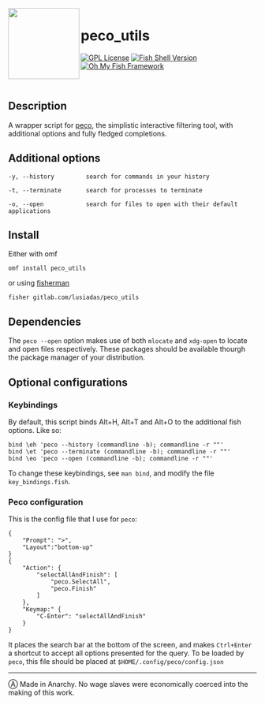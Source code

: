<img src="https://cdn.rawgit.com/oh-my-fish/oh-my-fish/e4f1c2e0219a17e2c748b824004c8d0b38055c16/docs/logo.svg" align="left" width="144px" height="144px"/>

# peco_utils

[![GPL License](https://img.shields.io/badge/license-GPL-blue.svg?longCache=true&style=flat-square)](/LICENSE)
[![Fish Shell Version](https://img.shields.io/badge/fish-v2.7.1-blue.svg?style=flat-square)](https://fishshell.com)
[![Oh My Fish Framework](https://img.shields.io/badge/Oh%20My%20Fish-Framework-007EC7.svg?style=flat-square)](https://www.github.com/oh-my-fish/oh-my-fish)

<br/>

## Description

A wrapper script for [peco](https://github.com/peco/peco), the simplistic interactive filtering tool, with additional options and fully fledged completions.

## Additional options

```
-y, --history         search for commands in your history

-t, --terminate       search for processes to terminate

-o, --open            search for files to open with their default applications
```

## Install

Either with omf
```fish
omf install peco_utils
```
or using [fisherman](https://github.com/fisherman/fisherman)
```fish
fisher gitlab.com/lusiadas/peco_utils
```

## Dependencies

The `peco --open` option makes use of both `mlocate` and `xdg-open` to locate and open files respectively. These packages should be available thourgh the package manager of your distribution.

## Optional configurations

### Keybindings

By default, this script binds Alt+H, Alt+T and Alt+O to the additional fish options. Like so:

```
bind \eh 'peco --history (commandline -b); commandline -r ""'
bind \et 'peco --terminate (commandline -b); commandline -r ""'
bind \eo 'peco --open (commandline -b); commandline -r ""'
```

To change these keybindings, see `man bind`, and modify the file `key_bindings.fish`.

### Peco configuration

This is the config file that I use for `peco`:

```
{
	"Prompt": ">",
	"Layout":"bottom-up"
}
{
	"Action": {
		"selectAllAndFinish": [
			"peco.SelectAll",
			"peco.Finish"
		]
	},
	"Keymap:" {
		"C-Enter": "selectAllAndFinish"
	}
}
```

It places the search bar at the bottom of the screen, and makes `Ctrl+Enter` a shortcut to accept all options presented for the query. To be loaded by `peco`, this file should be placed at `$HOME/.config/peco/config.json`

---

Ⓐ Made in Anarchy. No wage slaves were economically coerced into the making of this work.
